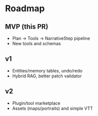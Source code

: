 # Roadmap

## MVP (this PR)
- Plan → Tools → NarrativeStep pipeline
- New tools and schemas

## v1
- Entities/memory tables, undo/redo
- Hybrid RAG, better patch validator

## v2
- Plugin/tool marketplace
- Assets (maps/portraits) and simple VTT